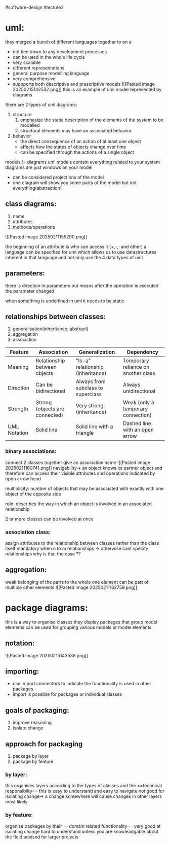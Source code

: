 #software-design #lecture2
# uml:
they merged a bunch of different languages together to on e

- not tied down to any development processes 
- can be used in the whole life cycle 
- very scalable 
- different representations
- general purpose modelling language
- very comprehensive 
- suppports both descriptive and prescriptive models 
![[Pasted image 20250215142532.png]]
this is an example of uml model represented by diagrams

there are 2 types of uml diagrams:
1. structure
	1. emphasize the static description of the elements of the system to be modelled 
	2. structural elements may have an associated behavior 
2. behavior
	- the direct consequence of an action of at least one object
	- affects how the states of objects change over time
	- can be specified through the actions of a single object 

models != diagrams
uml models contain everything related to your system 
diagrams are just windows on your model 
- can be considered projections of the model 
- one diagram will show you some parts of the model but not everything(abstraction)


## class diagrams:
1. name 
2. attributes
3. methods/operations

![[Pasted image 20250211155200.png]]

the beginning of an attribute is who can access it (+,-,· and other)
a language can be specified for uml which allows us to use datastructures inherent in that language and not only use the 4 data types of uml
## parameters:
there is direction in parameters
out means after the operation is executed the parameter changed 

when something is underlined in uml it needs to be static 

## relationships between classes:
1. generalisation(inheritance, abstract)
2. aggregation 
3. association

|Feature|Association|Generalization|Dependency|
|---|---|---|---|
|Meaning|Relationship between objects|"Is-a" relationship (inheritance)|Temporary reliance on another class|
|Direction|Can be bidirectional|Always from subclass to superclass|Always unidirectional|
|Strength|Strong (objects are connected)|Very strong (inheritance)|Weak (only a temporary connection)|
|UML Notation|Solid line|Solid line with a triangle|Dashed line with an open arrow|

### binary associations:
connect 2 classes together 
give an association name
![[Pasted image 20250211160741.png]]
navigability-> an object knows its partner object and therefore can access their visible attributes and operations 
indicated by open arrow head

multiplicity:
number of objects that may be associated with exactly with one object of the opposite side 

role:
describes the way in which an object is involved in an associated relationship 

2 or more classes can be involved at once 
### association class:
assign attributes to the relationship between classes rather than the class itself 
mandatory when n to m relationships -> otherwise cant specify relationships
why is that the case ??
## aggregation:
weak belonging of the parts to the whole 
one element can be part of multiple other elements 
![[Pasted image 20250211162759.png]]

# package diagrams:
this is a way to organise classes 
they display packages that group model elements 
can be used for grouping various models or model elements

## notation:
![[Pasted image 20250215143538.png]]

## importing:
- use import connectors to indicate the functionality is used in other packages 
- import is possible for packages or individual classes

## goals of packaging:
1. improve reasoning
2. isolate change
## approach for packaging
1. package by layer
2. package by feature

### by layer:
this organises layers according to the types of classes and the ==technical responsibilty== 
this is easy to understand and easy to navigate
not good for isolating change-> a change somewhere will cause changes in other layers most likely

### by feature:
organise packages by their ==domain related functionality== 
very good at isolating change
hard to understand unless you are knowleadgable about the field 
advised for larger projects